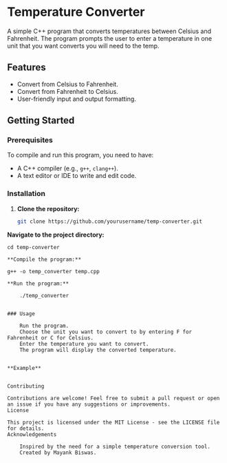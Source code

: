 # Temperature Converter

A simple C++ program that converts temperatures between Celsius and Fahrenheit. The program prompts the user to enter a temperature in one unit that you want converts you will need to the temp.

## Features

- Convert from Celsius to Fahrenheit.
- Convert from Fahrenheit to Celsius.
- User-friendly input and output formatting.

## Getting Started

### Prerequisites

To compile and run this program, you need to have:

- A C++ compiler (e.g., `g++`, `clang++`).
- A text editor or IDE to write and edit code.

### Installation

1. **Clone the repository:**

   ```bash
   git clone https://github.com/yourusername/temp-converter.git
   ```

**Navigate to the project directory:**

```
cd temp-converter
```

```
**Compile the program:**

```

```
g++ -o temp_converter temp.cpp
```

```
**Run the program:**

```

```
    ./temp_converter
```

```

### Usage

    Run the program.
    Choose the unit you want to convert to by entering F for Fahrenheit or C for Celsius.
    Enter the temperature you want to convert.
    The program will display the converted temperature.


**Example**


Contributing

Contributions are welcome! Feel free to submit a pull request or open an issue if you have any suggestions or improvements.
License

This project is licensed under the MIT License - see the LICENSE file for details.
Acknowledgements

    Inspired by the need for a simple temperature conversion tool.
    Created by Mayank Biswas.
```
